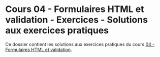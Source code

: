 # Cours 04 - Formulaires HTML et validation - Exercices - Solutions aux exercices pratiques

Ce dossier contient les solutions aux exercices pratiques du cours
[04 - Formulaires HTML et validation](../../README.md).
